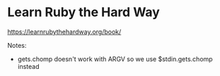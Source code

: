 # Learn Ruby the Hard Way
https://learnrubythehardway.org/book/

Notes:
- gets.chomp doesn't work with ARGV so we use $stdin.gets.chomp instead
